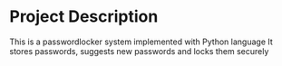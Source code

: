 # Project Description

This is a passwordlocker system implemented with Python language
It stores passwords, suggests new passwords and locks them securely

# 
